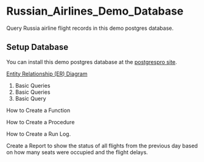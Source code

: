 # Russian_Airlines_Demo_Database
Query Russia airline flight records in this demo postgres database.

## Setup Database
You can install this demo postgres database at the [postgrespro site](https://postgrespro.com/docs/postgrespro/9.6/demodb-bookings).

[Entity Relationship (ER) Diagram](https://github.com/colinpty/Russian_Airlines_Demo_Database/blob/main/FlightBookingsERD.png "ERD")



1. Basic Queries
2. Basic Queries
3. Basic Query

How to Create a Function

How to Create a Procedure

How to Create a Run Log.

Create a Report to show the status of all flights from the previous day based on how many seats were occupied and the flight delays. 

